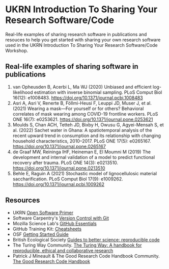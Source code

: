 # UKRN Introduction To Sharing Your Research Software/Code
Real-life examples of sharing research software in publications and resouces to help you get started with sharing your own research software used in the UKRN Introduction To Sharing Your Research Software/Code Workshop.

## Real-life examples of sharing software in publications
1. van Opheusden B, Acerbi L, Ma WJ (2020) Unbiased and efficient log-likelihood estimation with inverse binomial sampling. PLoS Comput Biol 16(12): e1008483. https://doi.org/10.1371/journal.pcbi.1008483
2. Asri A, Asri V, Renerte B, Föllmi-Heusi F, Leuppi JD, Muser J, et al. (2021) Wearing a mask—For yourself or for others? Behavioral correlates of mask wearing among COVID-19 frontline workers. PLoS ONE 16(7): e0253621. https://doi.org/10.1371/journal.pone.0253621
3. Moulds S, Chan ACH, Tetteh JD, Bixby H, Owusu G, Agyei-Mensah S, et al. (2022) Sachet water in Ghana: A spatiotemporal analysis of the recent upward trend in consumption and its relationship with changing household characteristics, 2010–2017. PLoS ONE 17(5): e0265167. https://doi.org/10.1371/journal.pone.0265167
4. de Graaf MW, Reininga IHF, Heineman E, El Moumni M (2019) The development and internal validation of a model to predict functional recovery after trauma. PLoS ONE 14(3): e0213510. https://doi.org/10.1371/journal.pone.0213510
5. Behle E, Raguin A (2021) Stochastic model of lignocellulosic material saccharification. PLoS Comput Biol 17(9): e1009262. https://doi.org/10.1371/journal.pcbi.1009262


## Resources
* UKRN [Open Software Primer](https://osf.io/qw9ck)
* Software Carpentry's [Version Control with Git](https://swcarpentry.github.io/git-novice/)
* Mozilla Science Lab's [GitHub Essentials](http://joeyklee.github.io/friendly-github-intro/guides/github-essentials/#introduction)
* GitHub Training Kit: [Cheatsheets](https://training.github.com/)
* OSF [Getting Started Guide](https://help.osf.io/article/342-getting-started-on-the-osf)
* British Ecological Society [Guides to better science: reproducible code](https://www.britishecologicalsociety.org/wp-content/uploads/2019/06/BES-Guide-Reproducible-Code-2019.pdf)
* The Turing Way Community. [The Turing Way: A handbook for reproducible, ethical and collaborative research](https://doi.org/10.5281/zenodo.7625728)
* Patrick J Mineault & The Good Research Code Handbook Community. [The Good Research Code Handbook](https://doi.org/10.5281/zenodo.5796873)





